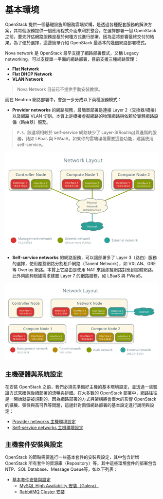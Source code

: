 # 基本環境
OpenStack 提供一個基礎設施即服務雲端架構，是透過各種配套服務的解決方案，其每個服務提供一個應用程式介面來利於整合。在選擇部署一個 OpenStack 之前，要先評估網路服務是基於何種方式進行部署，因為這將影響最終交付的結果。為了便於選擇，這邊簡單介紹 OpenStack 最基本的幾個網路部署模式。

Nova network 是 OpenStack 最早支援了網路部署模式，又稱 Legacy networking。可以支援單一平面的網路部署，目前支援三種網路管理：
* **Flat Network**
* **Flat DHCP Network**
* **VLAN Network**

> Nova Network 目前已不提供手動安裝教學。

而在 Neutron 網路部署中，會進一步分成以下兩種服務模式：
* **Provider networks** 的網路服務，最簡單部署是連接 Layer 2（交換器/橋接）以及網路 VLAN 切割。本質上是橋接虛擬網路的物理網路與依賴於實體網路設備（路由器）服務。

> `P.S.` 該選項相較於 self-service 網路缺少了 Layer-3(Routing)與進階的服務，諸如 LBaas 與 FWaaS。如果你的雲端環境需要這些功能，建議使用 self-service。

![](images/scenario-provider-networks.png)

* **Self-service networks** 的網路服務，可以讓部署多了 Layer 3（路由）服務的選擇，使用覆蓋網路分割租戶網路（Tanent Network），如 VXLAN、GRE等 Overlay 網路。本質上它路由是使用 NAT 來讓虛擬網路對應到實體網路。此外夠能夠根據需求建置 Layer 7 的網路服務，如 LBaaS 與 FWaaS。

![](images/scenario-classic-networks.png)

## 主機硬體與系統設定
在安裝 OpenStack 之前，我們必須先準備好主機的基本環境設定，並透過一些驗證方式來確保後續部署的流暢與排錯。在大多數的 OpenStack 部署中，網路往往是一開始就要被規劃的，因為網路部署的方式與架構將會很大的影響 OpenStack 的擴展、彈性與高可靠等問題，這邊針對兩個網路部署的基本設定進行說明與設定：
* [Provider networks 主機環境設定](provide-networks-env.md)
* [Self-service networks 主機環境設定](self-service-network-env.md)

## 主機套件安裝與設定
OpenStack 的節點需要進行一些基本套件的安裝與設定，其中包含新增 OpenStack 所有套件的資源庫（Repository）等。其中這些環境套件的部署包含 NTP、SQL Database、Message Queue等，如以下列表：
* [基本套件安裝與設定](basic-package-env.md)
  * [MySQL High Availability 安裝（Galera）](mariadb-galera-install.md)
  * [RabbitMQ Cluster 安裝](rabbitmq-cluster-insall.md)
